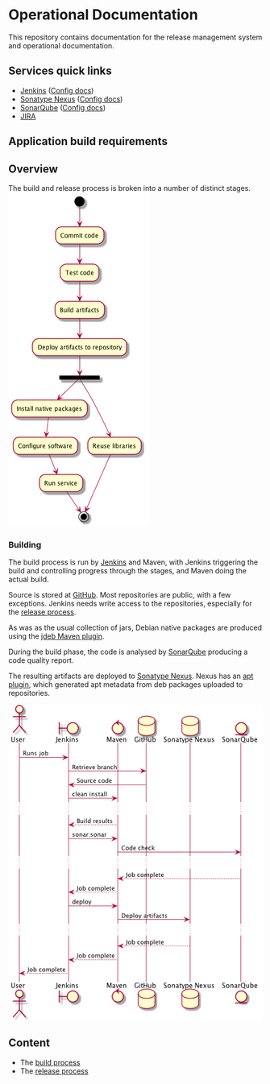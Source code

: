 
# Operational Documentation

This repository contains documentation for the release management system and operational documentation.

## Services quick links

* [Jenkins](http://build.ihtsdotools.org) ([Config docs](Jenkins.md))
* [Sonatype Nexus](https://maven.ihtsdotools.org) ([Config docs](Nexus.md))
* [SonarQube](https://sonar.ihtsdotools.org) ([Config docs](SonarQube.md))
* [JIRA](https://jira.ihtsdotools.org)

## Application build requirements

## Overview

The build and release process is broken into a number of distinct stages.
![Release stages](release_stages.png)

### Building

The build process is run by [Jenkins](http://build.ihtsdotools.org) and Maven, with Jenkins triggering the build and controlling progress through the stages, and Maven doing the actual build.

Source is stored at [GitHub](http://github.com/IHTSDO). Most repositories are public, with a few exceptions. Jenkins needs write access to the repositories, especially for the [release process](#releaseprocess).

As was as the usual collection of jars, Debian native packages are produced using the [jdeb Maven plugin](https://github.com/tcurdt/jdeb).

During the build phase, the code is analysed by [SonarQube](https://sonar.ihtsdotools.org) producing a code quality report.

The resulting artifacts are deployed to [Sonatype Nexus](https://maven.ihtsdo.org). Nexus has an [apt plugin](https://github.com/inventage/nexus-apt-plugin), which generated apt metadata from deb packages uploaded to repositories.

![Build sequence](build_sequence.png)

Content
-------

* The [build process](build.md)
* The [release process](release.md)


